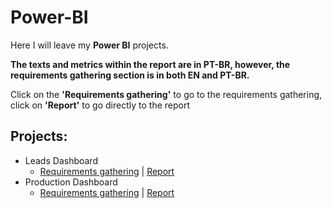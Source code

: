 # Power-BI
Here I will leave my **Power BI** projects.

**The texts and metrics within the report are in PT-BR, however, the requirements gathering section is in both EN and PT-BR.**

Click on the **'Requirements gathering'** to go to the requirements gathering, click on **'Report'** to go directly to the report

## Projects:
- Leads Dashboard
   - [Requirements gathering](https://github.com/BrunoFelipeCB/Power-BI/tree/main/Leads%20Dashboard) | [Report](https://app.powerbi.com/view?r=eyJrIjoiZDBlYzFmYTQtYThhNi00YzkxLWJjNDMtZmM3M2Q3OWRlZDIwIiwidCI6ImZhN2FiZjMwLTExNzgtNDAyYy1hNDdhLTlmNzA3YWJmMDFhYSJ9 )
- Production Dashboard
   - [Requirements gathering](https://github.com/BrunoFelipeCB/Power-BI/tree/main/Production%20Dashboard) | [Report](https://app.powerbi.com/groups/me/reports/574b307c-0aad-419e-abff-1d91c44fd27f/ReportSection?experience=power-bi )
 


  
